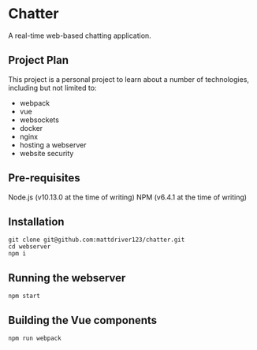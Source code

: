 # Chatter

A real-time web-based chatting application.

## Project Plan

This project is a personal project to learn about a number of technologies, including but not limited to:
- webpack
- vue
- websockets
- docker
- nginx
- hosting a webserver
- website security

## Pre-requisites

Node.js (v10.13.0 at the time of writing)
NPM (v6.4.1 at the time of writing)

## Installation

    git clone git@github.com:mattdriver123/chatter.git
    cd webserver
    npm i

## Running the webserver

    npm start

## Building the Vue components

    npm run webpack
